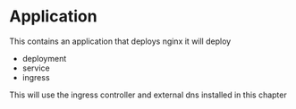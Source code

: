 # Application

This contains an application that deploys nginx it will deploy
- deployment
- service
- ingress

This will use the ingress controller and external dns installed
in this chapter
